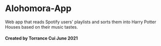# Alohomora-App
Web app that reads Spotify users' playlists and sorts them into Harry Potter Houses based on their music tastes.

#### Created by Torrance Cui June 2021
